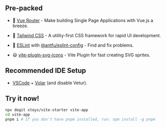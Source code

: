## Pre-packed

- 🚩 [Vue Router](https://github.com/vuejs/vue-router) -  Make building Single Page Applications with Vue.js a breeze.
- 🌈 [Tailwind CSS](https://www.tailwindcss.cn/docs)  -  A utility-first CSS framework for rapid UI development. 

- 🎨 [ESLint](https://eslint.org/) with [@antfu/eslint-config](https://github.com/antfu/eslint-config) -  Find and fix problems.

- 😃 [vite-plugin-svg-icons](https://github.com/anncwb/vite-plugin-svg-icons)  -  Vite Plugin for fast creating SVG sprites.

## Recommended IDE Setup

- [VSCode](https://code.visualstudio.com/) + [Volar](https://marketplace.visualstudio.com/items?itemName=johnsoncodehk.volar) (and disable Vetur).

## Try it now!

```bash
npx degit xtoys/vite-starter vite-app
cd vite-app
pnpm i # If you don't have pnpm installed, run: npm install -g pnpm
```


